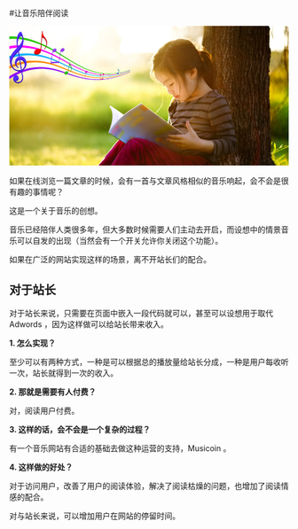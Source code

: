 #让音乐陪伴阅读

![](img/paidi-2.jpg)

如果在线浏览一篇文章的时候，会有一首与文章风格相似的音乐响起，会不会是很有趣的事情呢？

这是一个关于音乐的创想。

音乐已经陪伴人类很多年，但大多数时候需要人们主动去开启，而设想中的情景音乐可以自发的出现（当然会有一个开关允许你关闭这个功能）。

如果在广泛的网站实现这样的场景，离不开站长们的配合。

## 对于站长

对于站长来说，只需要在页面中嵌入一段代码就可以，甚至可以设想用于取代  Adwords ，因为这样做可以给站长带来收入。

**1. 怎么实现？**

至少可以有两种方式，一种是可以根据总的播放量给站长分成，一种是用户每收听一次，站长就得到一次的收入。

**2. 那就是需要有人付费？**

对，阅读用户付费。

**3. 这样的话，会不会是一个复杂的过程？**

有一个音乐网站有合适的基础去做这种运营的支持，Musicoin 。

**4. 这样做的好处？**

对于访问用户，改善了用户的阅读体验，解决了阅读枯燥的问题，也增加了阅读情感的配合。

对与站长来说，可以增加用户在网站的停留时间。